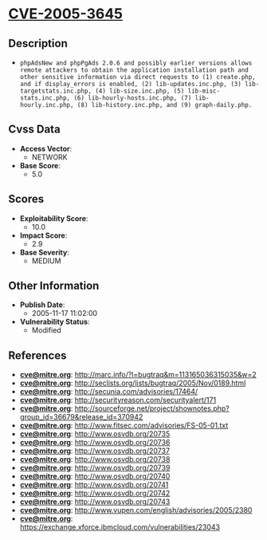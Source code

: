 
# [CVE-2005-3645](https://cve.mitre.org/cgi-bin/cvename.cgi?name=CVE-2005-3645)

## Description

- `phpAdsNew and phpPgAds 2.0.6 and possibly earlier versions allows remote attackers to obtain the application installation path and other sensitive information via direct requests to (1) create.php, and if display_errors is enabled, (2) lib-updates.inc.php, (3) lib-targetstats.inc.php, (4) lib-size.inc.php, (5) lib-misc-stats.inc.php, (6) lib-hourly-hosts.inc.php, (7) lib-hourly.inc.php, (8) lib-history.inc.php, and (9) graph-daily.php.`

## Cvss Data

- **Access Vector**:
  - NETWORK
- **Base Score**:
  - 5.0

## Scores

- **Exploitability Score**:
  - 10.0
- **Impact Score**:
  - 2.9
- **Base Severity**:
  - MEDIUM

## Other Information

- **Publish Date**:
  - 2005-11-17 11:02:00
- **Vulnerability Status**:
  - Modified

## References

- **cve@mitre.org**: http://marc.info/?l=bugtraq&m=113165036315035&w=2
- **cve@mitre.org**: http://seclists.org/lists/bugtraq/2005/Nov/0189.html
- **cve@mitre.org**: http://secunia.com/advisories/17464/
- **cve@mitre.org**: http://securityreason.com/securityalert/171
- **cve@mitre.org**: http://sourceforge.net/project/shownotes.php?group_id=36679&release_id=370942
- **cve@mitre.org**: http://www.fitsec.com/advisories/FS-05-01.txt
- **cve@mitre.org**: http://www.osvdb.org/20735
- **cve@mitre.org**: http://www.osvdb.org/20736
- **cve@mitre.org**: http://www.osvdb.org/20737
- **cve@mitre.org**: http://www.osvdb.org/20738
- **cve@mitre.org**: http://www.osvdb.org/20739
- **cve@mitre.org**: http://www.osvdb.org/20740
- **cve@mitre.org**: http://www.osvdb.org/20741
- **cve@mitre.org**: http://www.osvdb.org/20742
- **cve@mitre.org**: http://www.osvdb.org/20743
- **cve@mitre.org**: http://www.vupen.com/english/advisories/2005/2380
- **cve@mitre.org**: https://exchange.xforce.ibmcloud.com/vulnerabilities/23043
